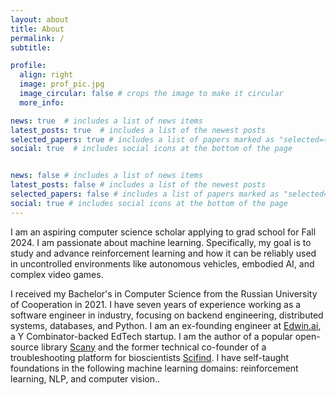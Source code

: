 ```yaml
---
layout: about
title: About
permalink: /
subtitle:

profile:
  align: right
  image: prof_pic.jpg
  image_circular: false # crops the image to make it circular
  more_info:

news: true  # includes a list of news items
latest_posts: true  # includes a list of the newest posts
selected_papers: true # includes a list of papers marked as "selected={true}"
social: true  # includes social icons at the bottom of the page


news: false # includes a list of news items
latest_posts: false # includes a list of the newest posts
selected_papers: false # includes a list of papers marked as "selected={true}"
social: true # includes social icons at the bottom of the page
---
```


I am an aspiring computer science scholar applying to grad school for Fall 2024. I am passionate about machine learning. Specifically, my goal is to study and advance reinforcement learning and how it can be reliably used in uncontrolled environments like autonomous vehicles, embodied AI, and complex video games.

I received my Bachelor's in Computer Science from the Russian University of Cooperation in 2021. I have seven years of experience working as a software engineer in industry, focusing on backend engineering, distributed systems, databases, and Python. I am an ex-founding engineer at [Edwin.ai](https://www.ycombinator.com/companies/edwin), a Y Combinator-backed EdTech startup. I am the author of a popular open-source library [Scany](https://github.com/georgysavva/scany) and the former technical co-founder of a troubleshooting platform for bioscientists [Scifind](https://twitter.com/sci_find). I have self-taught foundations in the following machine learning domains: reinforcement learning, NLP, and computer vision..
